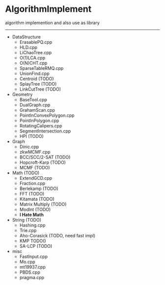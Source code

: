 # AlgorithmImplement
algorithm implemention and also use as library

---

* DataStructure
    * ErasablePQ.cpp
    * HLD.cpp
    * LiChaoTree.cpp
    * O(1)LCA.cpp
    * O(N)CHT.cpp
    * SparseTableRMQ.cpp
    * UnionFind.cpp
    * Centroid (TODO)
    * SplayTree (TODO)
    * LinkCutTree (TODO)
* Geometry
    * BaseTool.cpp
    * DualGraph.cpp
    * GrahamScan.cpp
    * PointInConvexPolygon.cpp
    * PointInPolygon.cpp
    * RotatingCalipers.cpp
    * SegmentIntersection.cpp
    * HPI (TODO)
* Graph
    * Dinic.cpp
    * zkwMCMF.cpp
    * BCC/SCC/2-SAT (TODO)
    * Hopcroft-Karp (TODO)
    * MCMF (TODO)
* Math (TODO)
    * ExtendGCD.cpp
    * Fraction.cpp
    * Berlekamp (TODO)
    * FFT (TODO)
    * Kitamata (TODO)
    * Matrix Multiply (TODO)
    * ModInt (TODO)
    * **I Hate Math**
* String (TODO)
    * Hashing.cpp
    * Trie.cpp
    * Aho-Corasick (TODO, need fast impl)
    * KMP TODO()
    * SA-LCP (TODO)
* misc
	* FastInput.cpp
	* Mo.cpp
	* mt19937.cpp
	* PBDS.cpp
	* pragma.cpp
